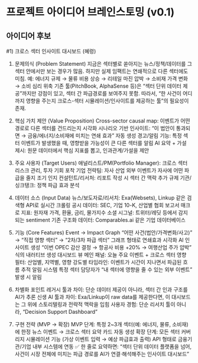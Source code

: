 # 프로젝트 아이디어 브레인스토밍 (v0.1)

## 아이디어 후보

#1) 크로스 섹터 인사이트 대시보드 (혜령)

1. 문제의식 (Problem Statement) 지금은 섹터별로 쏟아지는 뉴스/정책/데이터를 그 섹터 안에서만 보는 경우가 많음. 하지만 실제 임팩트는 연쇄적으로 다른 섹터에도 미침. 예: 에너지 규제 → 물류 비용 상승 → 리테일 마진 압박 → 소비재 가격 변화 → 소비 심리 위축 기존 툴(PitchBook, AlphaSense 등)은 “섹터 단위 데이터 제공”까지만 강점이 있고, 섹터 간 파급경로를 보여주지 못함. 따라서, “한 사건이 어디까지 영향을 주는지 크로스-섹터 시뮬레이션/인사이트를 제공하는 툴”의 필요성이 존재.
   
2. 핵심 가치 제안 (Value Proposition) Cross-sector causal map: 이벤트가 어떤 경로로 다른 섹터를 건드리는지 시각화 시나리오 기반 인사이트: “이 법안이 통과되면 → 금융/에너지/소비재에 미치는 연쇄 효과” 자동 생성 경고/알림 기능: 특정 섹터 이벤트가 발생했을 때, 영향받을 가능성이 큰 다른 섹터를 알림 AI 요약 + 가설 제시: 원문 데이터에서 핵심 지표를 뽑고, 인과관계/가설을 제안

3. 주요 사용자 (Target Users) 애널리스트/PM(Portfolio Manager): 크로스 섹터 리스크 관리, 투자 기회 포착 기업 전략팀: 자사 산업 외부 이벤트가 자사에 어떤 파급을 줄지 조기 인지 컨설턴트/리서처: 리포트 작성 시 섹터 간 맥락 추가 규제 기관/싱크탱크: 정책 파급 효과 분석

4. 데이터 소스 (Input Data) 뉴스/보도자료/리서치: Exa(Websets), Linkup 같은 검색형 API로 실시간 크롤링 공시 데이터: SEC, 기업 10-K, 산업별 협회 보고서 매크로 지표: 원자재 가격, 환율, 금리, 물가지수 소셜 시그널: 트위터/레딧 등에서 감지되는 sentiment 기존 구조화 데이터: Comparables.ai 같은 기업 데이터베이스

5. 기능 (Core Features) Event → Impact Graph “어떤 사건(법안/가격변화/사고)” → “직접 영향 섹터” → “2차/3차 파급 섹터” 그래프 형태로 연쇄효과 시각화 AI 인사이트 생성 “이번 OPEC 감산 결정 → 항공사 비용 +20% → 여행산업 주가 압박” 식의 내러티브 생성 대시보드 뷰 메인 패널: 오늘 주요 이벤트 + 크로스 섹터 영향 필터: 산업별, 지역별, 영향 강도별 타임라인: 이벤트가 시간이 지나면서 파급된 흐름 추적 알림 시스템 특정 섹터 담당자가 “내 섹터에 영향을 줄 수 있는 외부 이벤트” 발생 시 알림

6. 차별화 포인트 레거시 툴과 차이: 단순 데이터 제공이 아니라, 섹터 간 인과 구조를 AI가 추론 신생 AI 툴과 차이: Exa/Linkup이 raw data를 제공한다면, 이 대시보드는 그 위에 스토리텔링과 전략적 맥락을 입힘 사용자 경험: 단순 리서치 툴이 아니라, “Decision Support Dashboard”

7. 구현 전략 (MVP → 확장) MVP 단계: 특정 2~3개 섹터(예: 에너지, 물류, 소비재)에 한정 뉴스 이벤트 → 크로스 섹터 요약 카드 자동 생성 확장 단계: 모든 섹터 커버리지 시뮬레이션 기능 (가상 이벤트 입력 → 예상 파급효과 출력) API 형태로 금융기관/기업 내부 시스템에 연동 ✅ 한 줄로 요약하면: “섹터 단위 데이터 플랫폼을 넘어, 사건이 시장 전체에 미치는 파급 경로를 AI가 연결·해석해주는 인사이트 대시보드”
